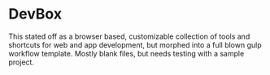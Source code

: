 # DevBox
This stated off as a browser based, customizable collection of tools and shortcuts for web and app development, but morphed into a full blown gulp workflow template. Mostly blank files, but needs testing with a sample project.

